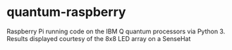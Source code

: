 # quantum-raspberry
Raspberry Pi running code on the IBM Q quantum processors via Python 3. Results displayed courtesy of the 8x8 LED array on a SenseHat

